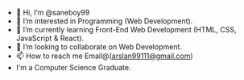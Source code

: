 - 👋 Hi, I’m @saneboy99
- 👀 I’m interested in Programming (Web Development).
- 🌱 I’m currently learning Front-End Web Development (HTML, CSS, JavaScript & React).
- 💞️ I’m looking to collaborate on Web Development.
- 📫 How to reach me Email@(arslan99111@gmail.com)
-    I'm a Computer Science Graduate.
<!---
saneboy99/saneboy99 is a ✨ special ✨ repository because its `README.md` (this file) appears on your GitHub profile.
You can click the Preview link to take a look at your changes.
--->
